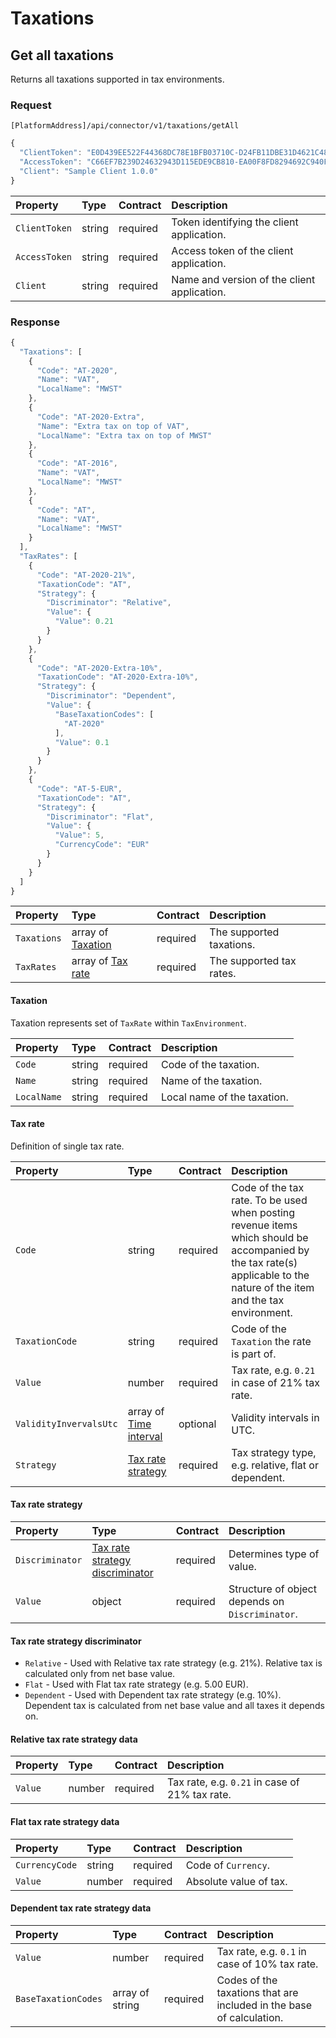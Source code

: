 <!-- AUTOMATICALLY GENERATED, DO NOT MODIFY -->
# Taxations

## Get all taxations

Returns all taxations supported in tax environments.

### Request

`[PlatformAddress]/api/connector/v1/taxations/getAll`

```javascript
{
  "ClientToken": "E0D439EE522F44368DC78E1BFB03710C-D24FB11DBE31D4621C4817E028D9E1D",
  "AccessToken": "C66EF7B239D24632943D115EDE9CB810-EA00F8FD8294692C940F6B5A8F9453D",
  "Client": "Sample Client 1.0.0"
}
```

| Property | Type | Contract | Description |
| :-- | :-- | :-- | :-- |
| `ClientToken` | string | required | Token identifying the client application. |
| `AccessToken` | string | required | Access token of the client application. |
| `Client` | string | required | Name and version of the client application. |

### Response

```javascript
{
  "Taxations": [
    {
      "Code": "AT-2020",
      "Name": "VAT",
      "LocalName": "MWST"
    },
    {
      "Code": "AT-2020-Extra",
      "Name": "Extra tax on top of VAT",
      "LocalName": "Extra tax on top of MWST"
    },
    {
      "Code": "AT-2016",
      "Name": "VAT",
      "LocalName": "MWST"
    },
    {
      "Code": "AT",
      "Name": "VAT",
      "LocalName": "MWST"
    }
  ],
  "TaxRates": [
    {
      "Code": "AT-2020-21%",
      "TaxationCode": "AT",
      "Strategy": {
        "Discriminator": "Relative",
        "Value": {
          "Value": 0.21
        }
      }
    },
    {
      "Code": "AT-2020-Extra-10%",
      "TaxationCode": "AT-2020-Extra-10%",
      "Strategy": {
        "Discriminator": "Dependent",
        "Value": {
          "BaseTaxationCodes": [
            "AT-2020"
          ],
          "Value": 0.1
        }
      }
    },
    {
      "Code": "AT-5-EUR",
      "TaxationCode": "AT",
      "Strategy": {
        "Discriminator": "Flat",
        "Value": {
          "Value": 5,
          "CurrencyCode": "EUR"
        }
      }
    }
  ]
}
```

| Property | Type | Contract | Description |
| :-- | :-- | :-- | :-- |
| `Taxations` | array of [Taxation](taxations.md#taxation) | required | The supported taxations. |
| `TaxRates` | array of [Tax rate](taxations.md#tax-rate) | required | The supported tax rates. |

#### Taxation
Taxation represents set of `TaxRate` within `TaxEnvironment`.

| Property | Type | Contract | Description |
| :-- | :-- | :-- | :-- |
| `Code` | string | required | Code of the taxation. |
| `Name` | string | required | Name of the taxation. |
| `LocalName` | string | required | Local name of the taxation. |

#### Tax rate
Definition of single tax rate.

| Property | Type | Contract | Description |
| :-- | :-- | :-- | :-- |
| `Code` | string | required | Code of the tax rate. To be used when posting revenue items which should be accompanied by the tax rate(s) applicable to the nature of the item and the tax environment. |
| `TaxationCode` | string | required | Code of the `Taxation` the rate is part of. |
| `Value` | number | required | Tax rate, e.g. `0.21` in case of 21% tax rate. |
| `ValidityInvervalsUtc` | array of [Time interval](_objects.md#time-interval) | optional | Validity intervals in UTC. |
| `Strategy` | [Tax rate strategy](taxations.md#tax-rate-strategy) | required | Tax strategy type, e.g. relative, flat or dependent. |

#### Tax rate strategy

| Property | Type | Contract | Description |
| :-- | :-- | :-- | :-- |
| `Discriminator` | [Tax rate strategy discriminator](taxations.md#tax-rate-strategy-discriminator) | required | Determines type of value. |
| `Value` | object | required | Structure of object depends on `Discriminator`. |

#### Tax rate strategy discriminator

* `Relative` - Used with Relative tax rate strategy (e.g. 21%). Relative tax is calculated only from net base value.
* `Flat` - Used with Flat tax rate strategy (e.g. 5.00 EUR).
* `Dependent` - Used with Dependent tax rate strategy (e.g. 10%). Dependent tax is calculated from net base value and all taxes it depends on.

#### Relative tax rate strategy data

| Property | Type | Contract | Description |
| :-- | :-- | :-- | :-- |
| `Value` | number | required | Tax rate, e.g. `0.21` in case of 21% tax rate. |

#### Flat tax rate strategy data

| Property | Type | Contract | Description |
| :-- | :-- | :-- | :-- |
| `CurrencyCode` | string | required | Code of `Currency`. |
| `Value` | number | required | Absolute value of tax. |

#### Dependent tax rate strategy data

| Property | Type | Contract | Description |
| :-- | :-- | :-- | :-- |
| `Value` | number | required | Tax rate, e.g. `0.1` in case of 10% tax rate. |
| `BaseTaxationCodes` | array of string | required | Codes of the taxations that are included in the base of calculation. |
